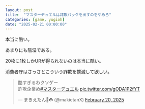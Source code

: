 ```yaml
---
layout: post
title:  "マスターデュエルは詐欺パックを出すのをやめろ"
categories: [game, yugioh]
date: "2025-02-21 00:00:00"
---
```


本当に酷い。

あまりにも陰湿である。

20枚に1枚しかURが得られないのは本当に酷い。

消費者庁はさっさとこういう詐欺を撲滅して欲しい。

<blockquote class="twitter-tweet tw-align-center"><p lang="ja" dir="ltr">酷すぎるわクソゲー<br>詐欺企業め<a href="https://twitter.com/hashtag/%E3%83%9E%E3%82%B9%E3%82%BF%E3%83%BC%E3%83%87%E3%83%A5%E3%82%A8%E3%83%AB?src=hash&amp;ref_src=twsrc%5Etfw">#マスターデュエル</a> <a href="https://t.co/gODA1P2fYT">pic.twitter.com/gODA1P2fYT</a></p>&mdash; まきえたん🥦☘️ (@makietanX) <a href="https://twitter.com/makietanX/status/1892417201690304805?ref_src=twsrc%5Etfw">February 20, 2025</a></blockquote> <script async src="https://platform.twitter.com/widgets.js" charset="utf-8"></script>

